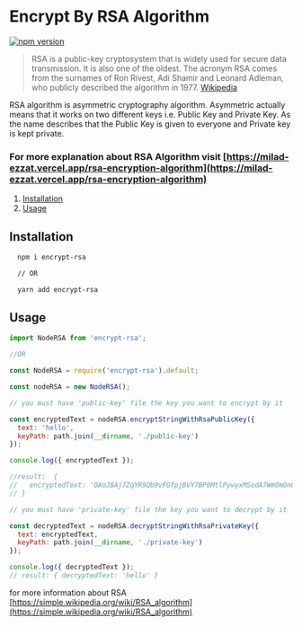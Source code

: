 
# Encrypt By RSA Algorithm

[![npm version](https://badge.fury.io/js/encrypt-rsa.svg)](https://badge.fury.io/js/encrypt-rsa)&nbsp;

> RSA is a public-key cryptosystem that is widely used for secure data transmission. It is also one of the oldest. The acronym RSA comes from the surnames of Ron Rivest, Adi Shamir and Leonard Adleman, who publicly described the algorithm in 1977. [Wikipedia](https://en.wikipedia.org/wiki/RSA_(cryptosystem))

RSA algorithm is asymmetric cryptography algorithm. Asymmetric actually means that it works on two different keys i.e. Public Key and Private Key. As the name describes that the Public Key is given to everyone and Private key is kept private.

### For more explanation about RSA Algorithm visit [https://milad-ezzat.vercel.app/rsa-encryption-algorithm](https://milad-ezzat.vercel.app/rsa-encryption-algorithm)

1. [Installation](#installation)
2. [Usage](#usage)

## Installation

```bash
  npm i encrypt-rsa

  // OR

  yarn add encrypt-rsa
```


## Usage

```js
import NodeRSA from 'encrypt-rsa';

//OR

const NodeRSA = require('encrypt-rsa').default;

const nodeRSA = new NodeRSA();

// you must have 'public-key' file the key you want to encrypt by it

const encryptedText = nodeRSA.encryptStringWithRsaPublicKey({ 
  text: 'hello', 
  keyPath: path.join(__dirname, './public-key') 
});

console.log({ encryptedText });

//result:  {
//   encryptedText: 'QAoJBAj7ZqYR9Qb9vFGfpjBVY7BP0MtlPywyxMSodA7WmOmOn0glOlrLxUqjJrmaKsqxdJxZadEMAM8+6gLNhwcLtbFPRLQEUTSHk2NNhehsPOESoNjwbXOj5Y+zBCSkjVuW6MRkdaTZeGXi0sii1OqvIQGmOaOR2xzEdDj2eD8='
// }

// you must have 'private-key' file the key you want to decrypt by it

const decryptedText = nodeRSA.decryptStringWithRsaPrivateKey({ 
  text: encryptedText, 
  keyPath: path.join(__dirname, './private-key') 
});

console.log({ decryptedText });
// result: { decryptedText: 'hello' }

```
for more information about RSA [https://simple.wikipedia.org/wiki/RSA_algorithm](https://simple.wikipedia.org/wiki/RSA_algorithm)